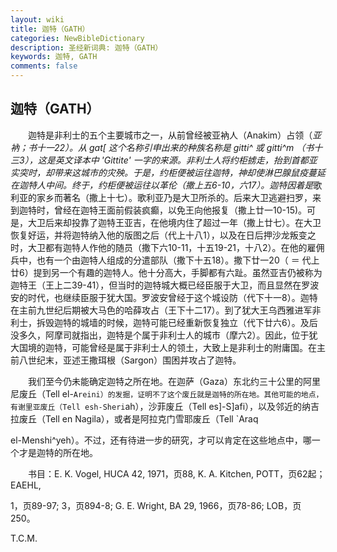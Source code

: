 ```yaml
---
layout: wiki
title: 迦特（GATH）
categories: NewBibleDictionary
description: 圣经新词典: 迦特（GATH）
keywords: 迦特, GATH
comments: false
---
```


## 迦特（GATH）

　　迦特是非利士的五个主要城市之一，从前曾经被亚衲人（Anakim）占领（*亚衲；书十一22）。从 gat[ 这个名称引申出来的种族名称是 gitti^ 或 gitti^m （书十三3），这是英文译本中 'Gittite' 一字的来源。非利士人将约柜掳走，抬到首都亚实突时，却带来这城市的灾殃。于是，约柜便被运往迦特，神却使淋巴腺鼠疫蔓延在迦特人中间。终于，约柜便被运往以革伦（撒上五6-10，六17）。迦特因着是*歌利亚的家乡而著名（撒上十七）。歌利亚乃是大卫所杀的。后来大卫逃避扫罗，来到迦特时，曾经在迦特王面前假装疯癫，以免王向他报复（撒上廿一10-15)。可是，大卫后来却投靠了迦特王亚吉，在他境内住了超过一年（撒上廿七）。在大卫恢复好运，并将迦特纳入他的版图之后（代上十八1），以及在日后押沙龙叛变之时，大卫都有迦特人作他的随员（撒下六10-11，十五19-21，十八2）。在他的雇佣兵中，也有一个由迦特人组成的分遣部队（撒下十五18）。撒下廿一20（ ＝ 代上廿6）提到另一个有趣的迦特人。他十分高大，手脚都有六趾。虽然亚吉仍被称为迦特王（王上二39-41），但当时的迦特城大概已经臣服于大卫，而且显然在罗波安的时代，也继续臣服于犹大国。罗波安曾经于这个城设防（代下十一8）。迦特在主前九世纪后期被大马色的哈薛攻占（王下十二17）。到了犹大王乌西雅进军非利士，拆毁迦特的城墙的时候，迦特可能已经重新恢复独立（代下廿六6）。及后没多久，阿摩司就指出，迦特是个属于非利士人的城市（摩六2）。因此，位于犹大国境的迦特，可能曾经是属于非利士人的领土，大致上是非利士的附庸国。在主前八世纪末，亚述王撒珥根（Sargon）围困并攻占了迦特。

　　我们至今仍未能确定迦特之所在地。在迦萨（Gaza）东北约三十公里的阿里尼废丘（Tell el-`Areini）的发掘，证明不了这个废丘就是迦特的所在地。其他可能的地点，有谢里亚废丘（Tell esh-Sheri`ah），沙菲废丘（Tell es]-S]afi），以及邻近的纳吉拉废丘（Tell en Nagila），或者是阿拉克门雪耶废丘（Tell `Araq

el-Menshi^yeh）。不过，还有待进一步的研究，才可以肯定在这些地点中，哪一个才是迦特的所在地。

　　书目：E. K. Vogel, HUCA 42, 1971，页88, K. A. Kitchen, POTT，页62起；EAEHL,

1，页89-97; 3，页894-8; G. E. Wright, BA 29, 1966，页78-86; LOB，页250。

T.C.M.








